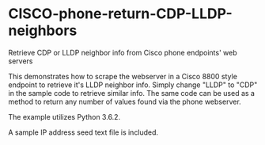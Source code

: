 # CISCO-phone-return-CDP-LLDP-neighbors
Retrieve CDP or LLDP neighbor info from Cisco phone endpoints' web servers

This demonstrates how to scrape the webserver in a Cisco 8800 style endpoint to retrieve it's LLDP neighbor info.  Simply change "LLDP" to "CDP" in the sample code to retrieve similar info.  The same code can be used as a method to return any number of values found via the phone webserver.

The example utilizes Python 3.6.2.

A sample IP address seed text file is included.
